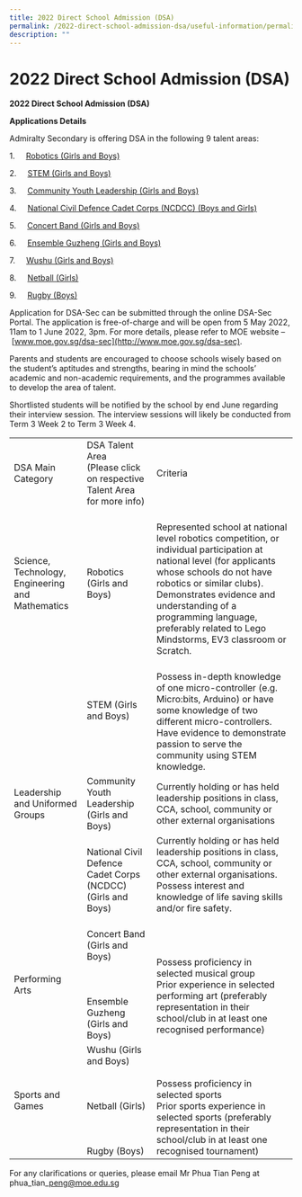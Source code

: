 ```yaml
---
title: 2022 Direct School Admission (DSA)
permalink: /2022-direct-school-admission-dsa/useful-information/permalink/
description: ""
---
```

2022 Direct School Admission (DSA)
==================================

**2022 Direct School Admission (DSA)**

**Applications Details**

Admiralty Secondary is offering DSA in the following 9 talent areas:  

1.&nbsp;&nbsp;&nbsp;&nbsp;&nbsp;[Robotics (Girls and Boys)](https://moe-admiraltysec-staging.netlify.app/robotics-club/co-curricular-activities/club-and-society/permalink)

2.&nbsp;&nbsp;&nbsp;&nbsp;&nbsp;[STEM (Girls and Boys)](https://moe-admiraltysec-staging.netlify.app/introduction/applied-learning-program/permalink)

3.&nbsp;&nbsp;&nbsp;&nbsp;&nbsp;[Community Youth Leadership (Girls and Boys)](https://moe-admiraltysec-staging.netlify.app/learning-for-life-programme/permalink)

4.&nbsp;&nbsp;&nbsp;&nbsp;&nbsp;[National Civil Defence Cadet Corps (NCDCC) (Boys and Girls)](https://moe-admiraltysec-staging.netlify.app/national-civil-defence-cadet-corps/co-curricular-activities/uniform-groups/permalink)

5.&nbsp;&nbsp;&nbsp;&nbsp;&nbsp;[Concert Band (Girls and Boys)](https://moe-admiraltysec-staging.netlify.app/concert-band/co-curricular-activities/performing-arts/permalink)

6.&nbsp;&nbsp;&nbsp;&nbsp;&nbsp;[Ensemble Guzheng (Girls and Boys)](https://moe-admiraltysec-staging.netlify.app/guzheng-ensemble/co-curricular-activities/performing-arts/permalink)

7.&nbsp;&nbsp;&nbsp;&nbsp;&nbsp;[Wushu (Girls and Boys)](https://moe-admiraltysec-staging.netlify.app/wushu/co-curricular-activities/sports/permalink)

8.&nbsp;&nbsp;&nbsp;&nbsp;&nbsp;[Netball (Girls)](https://moe-admiraltysec-staging.netlify.app/netball/co-curricular-activities/sports/permalink)

9.&nbsp;&nbsp;&nbsp;&nbsp;&nbsp;[Rugby (Boys)](https://moe-admiraltysec-staging.netlify.app/rugby/co-curricular-activities/sports/permalink)

[](https://www.moe.gov.sg/dsa-sec)

Application for DSA-Sec can be submitted through the online DSA-Sec Portal. The application is free-of-charge and will be open from 5 May 2022, 11am to 1 June 2022, 3pm. For more details, please refer to MOE website –&nbsp;[www.moe.gov.sg/dsa-sec](http://www.moe.gov.sg/dsa-sec).

Parents and students are encouraged to choose schools wisely based on the student’s aptitudes and strengths, bearing in mind the schools’ academic and non-academic requirements, and the programmes available to develop the area of talent.

Shortlisted students will be notified by the school by end June regarding their interview session. The interview sessions will likely be conducted from Term 3 Week 2 to Term 3 Week 4.

|  |  |  |
|---|---|---|
| DSA Main Category | DSA Talent Area<br>(Please click on respective Talent Area for more info) | Criteria |
| Science, Technology, Engineering and Mathematics | Robotics (Girls and Boys)<br>  | <br>Represented school at national level robotics competition, or individual participation at national level (for applicants whose schools do not have robotics or similar clubs). Demonstrates evidence and understanding of a programming language, preferably related to Lego Mindstorms, EV3 classroom or Scratch. |
|  | STEM (Girls and Boys)<br><br>  | <br>Possess in-depth knowledge of one micro-controller (e.g. Micro:bits, Arduino) or have some knowledge of two different micro-controllers.<br>Have evidence to demonstrate passion to serve the community using STEM knowledge. |
| Leadership and Uniformed Groups | Community Youth Leadership (Girls and Boys) | Currently holding or has held leadership positions in class, CCA, school, community or other external organisations<br> |
|  | National Civil Defence Cadet Corps (NCDCC) (Girls and Boys)<br>  | Currently holding or has held leadership positions in class, CCA, school, community or other external organisations.<br>Possess interest and knowledge of life saving skills and/or fire safety.<br><br> |
Performing Arts | Concert Band (Girls and Boys) <br><br><br><br> Ensemble Guzheng (Girls and Boys) | <br><br>Possess proficiency in selected musical group<br>Prior experience in selected performing art (preferably representation in their school/club in at least one recognised performance)
| Sports and Games | Wushu (Girls and Boys)<br><br><br><br> Netball (Girls)<br><br><br><br>Rugby (Boys) | <br><br><br>Possess proficiency in selected sports<br>Prior sports experience in selected sports (preferably representation in their school/club in at least one recognised tournament)<br>  |


For any clarifications or queries, please email Mr Phua Tian Peng at phua\_tian\_peng@moe.edu.sg